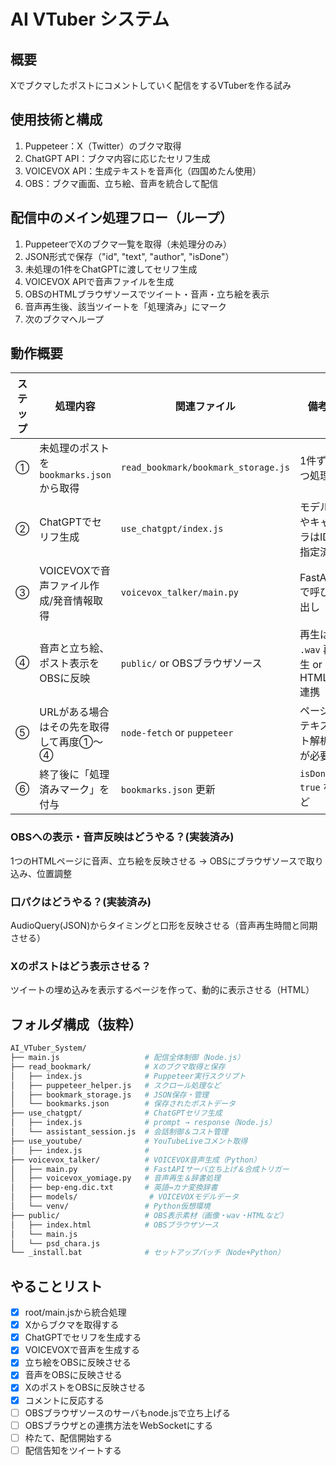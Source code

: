 # AI VTuber システム

## 概要

Xでブクマしたポストにコメントしていく配信をするVTuberを作る試み

## 使用技術と構成

1. Puppeteer：X（Twitter）のブクマ取得
2. ChatGPT API：ブクマ内容に応じたセリフ生成
3. VOICEVOX API：生成テキストを音声化（四国めたん使用）
4. OBS：ブクマ画面、立ち絵、音声を統合して配信

## 配信中のメイン処理フロー（ループ）

1. PuppeteerでXのブクマ一覧を取得（未処理分のみ）
2. JSON形式で保存（"id", "text", "author", "isDone"）
3. 未処理の1件をChatGPTに渡してセリフ生成
4. VOICEVOX APIで音声ファイルを生成
5. OBSのHTMLブラウザソースでツイート・音声・立ち絵を表示
6. 音声再生後、該当ツイートを「処理済み」にマーク
7. 次のブクマへループ

## 動作概要

| ステップ | 処理内容 | 関連ファイル | 備考 |
| --- | --- | --- | --- |
| ① | 未処理のポストを `bookmarks.json` から取得 | `read_bookmark/bookmark_storage.js` | 1件ずつ処理 |
| ② | ChatGPTでセリフ生成 | `use_chatgpt/index.js` | モデルやキャラはID指定済 |
| ③ | VOICEVOXで音声ファイル作成/発音情報取得 | `voicevox_talker/main.py` | FastAPIで呼び出し |
| ④ | 音声と立ち絵、ポスト表示をOBSに反映 | `public/` or OBSブラウザソース | 再生は `.wav` 再生 or HTML連携 |
| ⑤ | URLがある場合はその先を取得して再度①～④ | `node-fetch` or `puppeteer` | ページテキスト解析が必要 |
| ⑥ | 終了後に「処理済みマーク」を付与 | `bookmarks.json` 更新 | `isDone: true` など |

### OBSへの表示・音声反映はどうやる？(実装済み)

1つのHTMLページに音声、立ち絵を反映させる → OBSにブラウザソースで取り込み、位置調整

### 口パクはどうやる？(実装済み)

AudioQuery(JSON)からタイミングと口形を反映させる（音声再生時間と同期させる）

### Xのポストはどう表示させる？

ツイートの埋め込みを表示するページを作って、動的に表示させる（HTML）

## フォルダ構成（抜粋）

```bash
AI_VTuber_System/
├── main.js                   # 配信全体制御（Node.js）
├── read_bookmark/            # Xのブクマ取得と保存
│   ├── index.js              # Puppeteer実行スクリプト
│   ├── puppeteer_helper.js   # スクロール処理など
│   ├── bookmark_storage.js   # JSON保存・管理
│   └── bookmarks.json        # 保存されたポストデータ
├── use_chatgpt/              # ChatGPTセリフ生成
│   ├── index.js              # prompt → response（Node.js）
│   └── assistant_session.js  # 会話制御＆コスト管理
├── use_youtube/              # YouTubeLiveコメント取得
│   ├── index.js              # 
├── voicevox_talker/          # VOICEVOX音声生成（Python）
│   ├── main.py               # FastAPIサーバ立ち上げ＆合成トリガー
│   ├── voicevox_yomiage.py   # 音声再生＆辞書処理
│   ├── bep-eng.dic.txt       # 英語→カナ変換辞書
│   ├── models/                # VOICEVOXモデルデータ
│   └── venv/                 # Python仮想環境
├── public/                   # OBS表示素材（画像・wav・HTMLなど）
│   ├── index.html            # OBSブラウザソース
│   └── main.js
│   └── psd_chara.js
└── _install.bat              # セットアップバッチ（Node+Python）
```

## やることリスト

- [x] root/main.jsから統合処理
- [x] Xからブクマを取得する
- [x] ChatGPTでセリフを生成する
- [x] VOICEVOXで音声を生成する
- [x] 立ち絵をOBSに反映させる
- [x] 音声をOBSに反映させる
- [x] XのポストをOBSに反映させる
- [x] コメントに反応する
- [ ] OBSブラウザソースのサーバもnode.jsで立ち上げる
- [ ] OBSブラウザとの連携方法をWebSocketにする
- [ ] 枠たて、配信開始する
- [ ] 配信告知をツイートする
